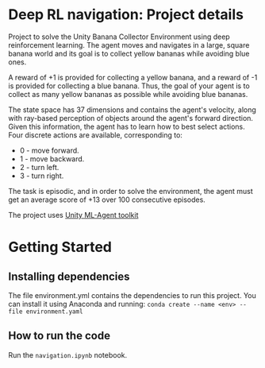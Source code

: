 # Deep RL navigation: Project details
Project to solve the Unity Banana Collector Environment using deep reinforcement learning.
The agent moves and navigates in a large, square banana world and its goal is to collect yellow bananas while avoiding blue ones. 

A reward of +1 is provided for collecting a yellow banana, and a reward of -1 is provided for collecting a blue banana. Thus, the goal of your agent is to collect as many yellow bananas as possible while avoiding blue bananas.

The state space has 37 dimensions and contains the agent's velocity, along with ray-based perception of objects around the agent's forward direction. Given this information, the agent has to learn how to best select actions. Four discrete actions are available, corresponding to:

- 0 - move forward.
- 1 - move backward.
- 2 - turn left.
- 3 - turn right.

The task is episodic, and in order to solve the environment, the agent must get an average score of +13 over 100 consecutive episodes.

The project uses [Unity ML-Agent toolkit](https://github.com/Unity-Technologies/ml-agents)

# Getting Started
## Installing dependencies 
The file environment.yml contains the dependencies to run this project.
You can install it using Anaconda and running: `conda create --name <env> --file environment.yaml`

## How to run the code
Run the `navigation.ipynb` notebook.


